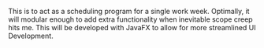 This is to act as a scheduling program for a single work week.
Optimally, it will modular enough to add extra functionality when inevitable scope creep hits me.
This will be developed with JavaFX to allow for more streamlined UI Development.
